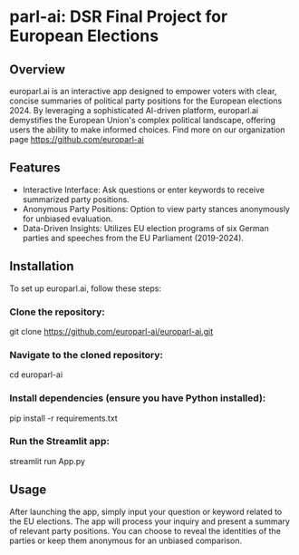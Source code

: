 # parl-ai: DSR Final Project for European Elections

## Overview
europarl.ai is an interactive app designed to empower voters with clear, concise summaries of political party positions for the European elections 2024. By leveraging a sophisticated AI-driven platform, europarl.ai demystifies the European Union's complex political landscape, offering users the ability to make informed choices. Find more on our organization page https://github.com/europarl-ai

## Features
- Interactive Interface: Ask questions or enter keywords to receive summarized party positions.
- Anonymous Party Positions: Option to view party stances anonymously for unbiased evaluation.
- Data-Driven Insights: Utilizes EU election programs of six German parties and speeches from the EU Parliament (2019-2024).

## Installation
To set up europarl.ai, follow these steps:

### Clone the repository:
git clone https://github.com/europarl-ai/europarl-ai.git

### Navigate to the cloned repository:
cd europarl-ai

### Install dependencies (ensure you have Python installed):
pip install -r requirements.txt

### Run the Streamlit app:
streamlit run App.py

## Usage
After launching the app, simply input your question or keyword related to the EU elections. The app will process your inquiry and present a summary of relevant party positions. You can choose to reveal the identities of the parties or keep them anonymous for an unbiased comparison.
